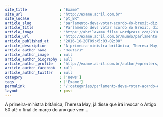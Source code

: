 ```yaml
---
site_title               : "Exame"
site_url                 : "http://exame.abril.com.br"
site_locale              : "pt_BR"
article_slug             : "parlamento-deve-votar-acordo-do-brexit-diz-chefe-de-comite"
article_title            : "Parlamento deve votar acordo do Brexit, diz chefe de comitê"
article_image            : "https://abrilexame.files.wordpress.com/2016/09/size_960_16_9_brexit67.jpg?quality=70&strip=all&w=960"
article_url              : "http://exame.abril.com.br/mundo/parlamento-britanico-deve-votar-acordo-definitivo-do-brexit-diz-chefe-de-comite/"
article_published_at     : "2016-10-20T09:45:03-02:00"
article_description      : "A primeira-ministra britânica, Theresa May, já disse que irá invocar o Artigo 50 até o final de março do ano que vem..."
article_author_name      : "Reuters"
article_author_image     : null
article_author_biography : null
article_author_profile   : "http://exame.abril.com.br/author/wpreuters/"
article_author_facebook  : null
article_author_twitter   : null
category                 : ['news']
tags                     : ['Exame']
permalink                : "/:categories/parlamento-deve-votar-acordo-do-brexit-diz-chefe-de-comite/"
layout                   : post
---
```


A primeira-ministra britânica, Theresa May, já disse que irá invocar o Artigo 50 até o final de março do ano que vem...
